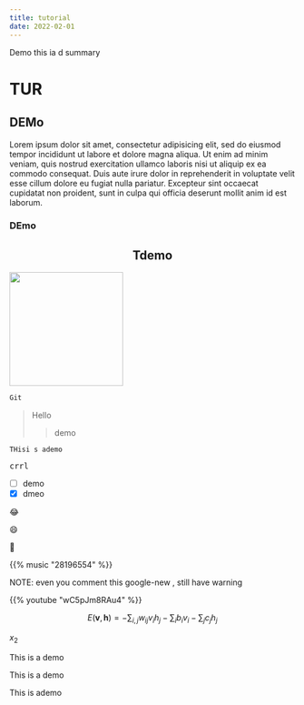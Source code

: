 ```yaml
---
title: tutorial
date: 2022-02-01
---
```


Demo this ia d summary

<!--![Hello](https://cdn.jsDelivr.net/gh/oeyoews/img/oeyoew.jpeg)-->

# TUR

## DEMo

Lorem ipsum dolor sit amet, consectetur adipisicing elit, sed do eiusmod tempor incididunt ut labore et dolore magna aliqua. Ut enim ad minim veniam, quis nostrud exercitation ullamco laboris nisi ut aliquip ex ea commodo consequat. Duis aute irure dolor in reprehenderit in voluptate velit esse cillum dolore eu fugiat nulla pariatur. Excepteur sint occaecat cupidatat non proident, sunt in culpa qui officia deserunt mollit anim id est laborum.

### DEmo

<h2 align="center"> Tdemo
</h2>
<img src="https://cdn.jsDelivr.net/gh/oeyoews/img/oeyoew.jpeg" width="200"/>

```sh
Git
```

> Hello
>> demo

```
THisi s ademo
```

<kbd> crrl </kbd>

- [ ] demo
- [x] dmeo

:joy:

:smile:

:tada:

{{% music "28196554" %}}

NOTE: even you comment this google-new , still have warning

{{% youtube "wC5pJm8RAu4" %}}

$$
E(\mathbf{v}, \mathbf{h}) = -\sum_{i,j}w_{ij}v_i h_j - \sum_i b_i v_i - \sum_j c_j h_j
$$

$x_2$


This is a demo

This is a demo

This is ademo
